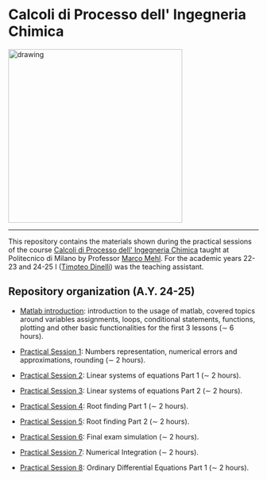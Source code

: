 # Calcoli di Processo dell' Ingegneria Chimica

<img src="Figures/LogoPolimi.png" alt="drawing" width="350">

---

This repository contains the materials shown during the practical sessions of the course [Calcoli di
Processo dell' Ingegneria
Chimica](https://www11.ceda.polimi.it/schedaincarico/schedaincarico/controller/scheda_pubblica/SchedaPublic.do?&evn_default=evento&c_classe=764402&polij_device_category=DESKTOP&__pj0=0&__pj1=27c6a939c8ed68d18f61e3b440241503)
taught at Politecnico di Milano by Professor [Marco
Mehl](http://creckmodeling.chem.polimi.it/menu-people/menu-people-faculty/menu-people-marco-mehl).
For the academic years 22-23 and 24-25 I ([Timoteo Dinelli]()) was the teaching assistant.


## Repository organization (A.Y. 24-25)

- [Matlab introduction](https://github.com/tdinelli/Calcoli-di-Processo-dell-Ingegneria-Chimica/tree/main/A.Y.%2024-25/Introduction%20to%20Matlab):
introduction to the usage of matlab, covered topics around variables assignments, loops, conditional
statements, functions, plotting and other basic functionalities for the first 3 lessons ($\sim$ 6
hours).

- [Practical Session 1](https://github.com/tdinelli/Calcoli-di-Processo-dell-Ingegneria-Chimica/tree/main/A.Y.%2024-25/Practical%20Session%201):
Numbers representation, numerical errors and approximations, rounding ($\sim$ 2 hours).

- [Practical Session 2](https://github.com/tdinelli/Calcoli-di-Processo-dell-Ingegneria-Chimica/tree/main/A.Y.%2024-25/Practical%20Session%202):
Linear systems of equations Part 1 ($\sim$ 2 hours).

- [Practical Session 3](https://github.com/tdinelli/Calcoli-di-Processo-dell-Ingegneria-Chimica/tree/main/A.Y.%2024-25/Practical%20Session%203):
Linear systems of equations Part 2 ($\sim$ 2 hours).

- [Practical Session 4](https://github.com/tdinelli/Calcoli-di-Processo-dell-Ingegneria-Chimica/tree/main/A.Y.%2024-25/Practical%20Session%204):
Root finding Part 1 ($\sim$ 2 hours).

- [Practical Session 5](https://github.com/tdinelli/Calcoli-di-Processo-dell-Ingegneria-Chimica/tree/main/A.Y.%2024-25/Practical%20Session%205):
Root finding Part 2 ($\sim$ 2 hours).

- [Practical Session 6](https://github.com/tdinelli/Calcoli-di-Processo-dell-Ingegneria-Chimica/tree/main/A.Y.%2024-25/Practical%20Session%206):
Final exam simulation ($\sim$ 2 hours).

- [Practical Session 7](https://github.com/tdinelli/Calcoli-di-Processo-dell-Ingegneria-Chimica/tree/main/A.Y.%2024-25/Practical%20Session%207):
Numerical Integration ($\sim$ 2 hours).

- [Practical Session 8](https://github.com/tdinelli/Calcoli-di-Processo-dell-Ingegneria-Chimica/tree/main/A.Y.%2024-25/Practical%20Session%208):
Ordinary Differential Equations Part 1 ($\sim$ 2 hours).
